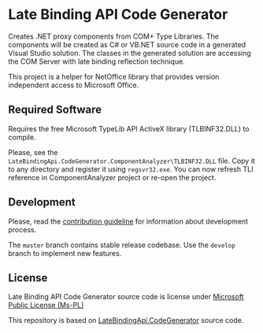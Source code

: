 # Late Binding API Code Generator

Creates .NET proxy components from COM+ Type Libraries. 
The components will be created as C# or VB.NET source code in a generated Visual Studio solution. 
The classes in the generated solution are accessing the COM Server with late binding reflection technique.

This project is a helper for NetOffice library that provides version independent access to Microsoft Office.


## Required Software

Requires the free Microsoft TypeLib API ActiveX library (TLBINF32.DLL) to compile.

Please, see the `LateBindingApi.CodeGenerator.ComponentAnalyzer\TLBINF32.DLL` file.
Copy it to any directory and register it using `regsvr32.exe`.
You can now refresh TLI reference in ComponentAnalyzer project or re-open the project.


## Development

Please, read the [contribution guideline](CONTRIBUTING.md) for information about development process.

The `master` branch contains stable release codebase. Use the `develop` branch to implement new features.


## License

Late Binding API Code Generator source code is license under [Microsoft Public License (Ms-PL)](LICENSE.txt)

This repository is based on [LateBindingApi.CodeGenerator](https://latebindingapi.codeplex.com/) source code.